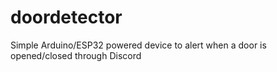 # doordetector
Simple Arduino/ESP32 powered device to alert when a door is opened/closed through Discord
